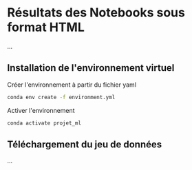 # Résultats des Notebooks sous format HTML

...

## Installation de l'environnement virtuel

Créer l'environnement à partir du fichier yaml
```bash
conda env create -f environment.yml
```

Activer l'environnement
```bash
conda activate projet_ml
```

## Téléchargement du jeu de données

...